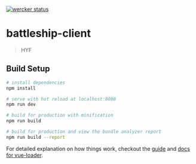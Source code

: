 [![wercker status](https://app.wercker.com/status/eb37dde3103934caef2b03eb1d4af626/s/master "wercker status")](https://app.wercker.com/project/byKey/eb37dde3103934caef2b03eb1d4af626)

# battleship-client

> HYF

## Build Setup

``` bash
# install dependencies
npm install

# serve with hot reload at localhost:8080
npm run dev

# build for production with minification
npm run build

# build for production and view the bundle analyzer report
npm run build --report
```

For detailed explanation on how things work, checkout the [guide](http://vuejs-templates.github.io/webpack/) and [docs for vue-loader](http://vuejs.github.io/vue-loader).
